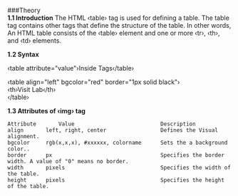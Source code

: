 ###Theory<br>
<b>1.1 Introduction</b>
The HTML ‹table› tag is used for defining a table. The table tag contains other tags that define the structure of the table. In other words, An HTML table consists of the ‹table› element and one or more ‹tr›, ‹th›, and ‹td› elements.


<b>1.2 Syntax</b>


‹table attribute="value"›Inside Tags‹/table›

‹table align="left" bgcolor="red" border="1px solid black"›
<br>‹th›Visit Lab‹/th›
<br>‹/table›


<b>1.3 Attributes of ‹img› tag</b>

 	Attribute		Value	  						Description
  	align		left, right, center					Defines the Visual alignment.
  	bgcolor		rgb(x,x,x), #xxxxxx, colorname		Sets the a background color..
  	border		px									Specifies the border width. A value of "0" means no border.
  	width		pixels								Specifies the width of the table.
  	height		pixels								Specifies the height of the table.
  

 
    	
  	 
  	  
  
  
